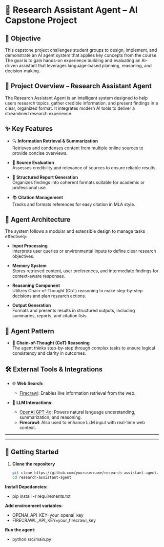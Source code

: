 
# 🧠 Research Assistant Agent – AI Capstone Project

## 🎯 Objective

This capstone project challenges student groups to design, implement, and demonstrate an AI agent system that applies key concepts from the course. The goal is to gain hands-on experience building and evaluating an AI-driven assistant that leverages language-based planning, reasoning, and decision-making.

## 🤖 Project Overview – Research Assistant Agent

The Research Assistant Agent is an intelligent system designed to help users research topics, gather credible information, and present findings in a clear, organized format. It integrates modern AI tools to deliver a streamlined research experience.

## ✨ Key Features

- 🔍 **Information Retrieval & Summarization**  
  Retrieves and condenses content from multiple online sources to provide concise overviews.

- 🧾 **Source Evaluation**  
  Assesses credibility and relevance of sources to ensure reliable results.

- 📂 **Structured Report Generation**  
  Organizes findings into coherent formats suitable for academic or professional use.

- 📚 **Citation Management**  
  Tracks and formats references for easy citation in MLA style.

## 🧱 Agent Architecture

The system follows a modular and extensible design to manage tasks effectively:

- **Input Processing**  
  Interprets user queries or environmental inputs to define clear research objectives.

- **Memory System**  
  Stores retrieved content, user preferences, and intermediate findings for context-aware responses.

- **Reasoning Component**  
  Utilizes Chain-of-Thought (CoT) reasoning to make step-by-step decisions and plan research actions.

- **Output Generation**  
  Formats and presents results in structured outputs, including summaries, reports, and citation lists.

## 🧩 Agent Pattern

- 🧠 **Chain-of-Thought (CoT) Reasoning**  
  The agent thinks step-by-step through complex tasks to ensure logical consistency and clarity in outcomes.

## 🛠️ External Tools & Integrations

- 🌐 **Web Search:**
  - [Firecrawl](https://firecrawl.dev): Enables live information retrieval from the web.

- 🧠 **LLM Interactions:**
  - [OpenAI GPT-4o](https://openai.com/gpt-4o): Powers natural language understanding, summarization, and reasoning.
  - **Firecrawl**: Also used to enhance LLM input with real-time web context.

---


---

## 🚀 Getting Started

1. **Clone the repository**  
   ```bash
   git clone https://github.com/yourusername/research-assistant-agent.git
   cd research-assistant-agent
   
**Install Depedancies:**
- pip install -r requirements.txt

**Add environment variables:**
- OPENAI_API_KEY=your_openai_key
- FIRECRAWL_API_KEY=your_firecrawl_key

**Run the agent:**
- python src/main.py


